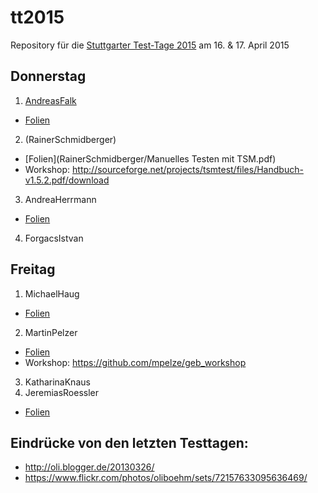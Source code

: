 # tt2015
Repository für die [Stuttgarter Test-Tage 2015](http://jugs.org/tt2015/index.html)
am 16. &amp; 17. April 2015

## Donnerstag

1. [AndreasFalk](AndreasFalk)
  * [Folien](AndreasFalk/specbyexample_gp4.pdf)
2. (RainerSchmidberger)
  * [Folien](RainerSchmidberger/Manuelles Testen mit TSM.pdf)
  * Workshop: http://sourceforge.net/projects/tsmtest/files/Handbuch-v1.5.2.pdf/download
3. AndreaHerrmann
  * [Folien](AndreaHerrmann/20150416_MBT.pdf)
4. ForgacsIstvan

## Freitag

1. MichaelHaug
  * [Folien](MichaelHaug/InfrastrukturFuerTests.pdf)
2. MartinPelzer
  * [Folien](MartinPelzer/geb.pdf)
  * Workshop: https://github.com/mpelze/geb_workshop
3. KatharinaKnaus
4. JeremiasRoessler
  * [Folien](JeremiasRoessler/Einreichung_roessler.pdf)

## Eindrücke von den letzten Testtagen:

* http://oli.blogger.de/20130326/
* https://www.flickr.com/photos/oliboehm/sets/72157633095636469/
